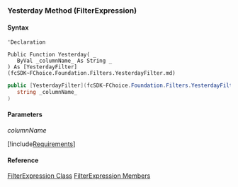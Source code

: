 ﻿### Yesterday Method (FilterExpression)

#### Syntax

```vbnet
'Declaration

Public Function Yesterday( _
   ByVal _columnName_ As String _
) As [YesterdayFilter](fcSDK~FChoice.Foundation.Filters.YesterdayFilter.md)
```

```csharp
public [YesterdayFilter](fcSDK~FChoice.Foundation.Filters.YesterdayFilter.md) Yesterday( 
   string _columnName_
)
```

#### Parameters

_columnName_

[!include[Requirements](../partials/requirements.md)]

#### Reference

[FilterExpression Class](fcSDK~FChoice.Foundation.Filters.FilterExpression.md) 
[FilterExpression Members](fcSDK~FChoice.Foundation.Filters.FilterExpression_members.md)